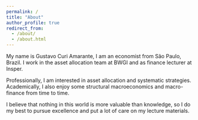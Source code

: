 ```yaml
---
permalink: /
title: "About"
author_profile: true
redirect_from: 
  - /about/
  - /about.html
---
```


My name is Gustavo Curi Amarante, I am an economist from São Paulo, Brazil. I work in the asset allocation team at BWGI and as finance lecturer at Insper.

Professionally, I am interested in asset allocation and systematic strategies. Academically, I also enjoy some structural macroeconomics and macro-finance from time to time.

I believe that nothing in this world is more valuable than knowledge, so I do my best to pursue excellence and put a lot of care on my lecture materials.

